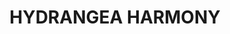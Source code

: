 ---
title: "HYDRANGEA HARMONY"
description: |
  "Hydrangea Harmony" blooms with serene elegance, capturing the essence of tranquil beauty. Within this enchanting bouquet, lush hydrangeas dance in harmony, their delicate petals swirling in shades of lavender, blue, and white. Each bloom exudes a sense of peace and serenity, weaving together a symphony of natural grace. As the gentle fragrance fills the air, it evokes a sense of calm and tranquility, inviting you to pause and immerse yourself in the beauty of the moment. With its harmonious blend of colors and textures, "Hydrangea Harmony" is a celebration of nature's soothing embrace, offering solace and serenity to those who behold its enchanting presence.
publish_date: 2024-02-12
image: 'hydrangea-harmony.jpg'
price: 3800
message_at: 'https://m.me/justin.egonia'
tags: 'wedding'
slug: hydrangea-harmony
---